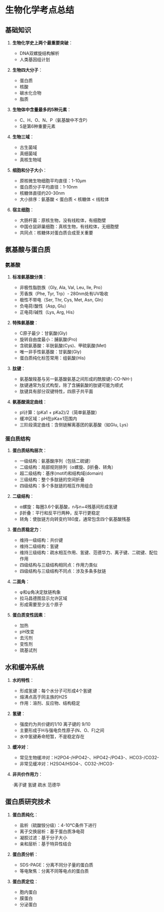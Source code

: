 # 生物化学考点总结

## 基础知识

1. **生物化学史上两个最重要突破**：

   - DNA双螺旋结构解析
   - 人类基因组计划
2. **生物四大分子**：

   - 蛋白质
   - 核酸
   - 碳水化合物
   - 脂质
3. **生物体中含量最多的5种元素**：

   - C、H、O、N、P（氨基酸中不含P）
   - S是第6种重要元素
4. **生物三域**：

   - 古生菌域
   - 真细菌域
   - 真核生物域
5. **细胞和分子大小**：

   - 原核微生物细胞平均直径：1-10μm
   - 蛋白质分子平均直径：1-10nm
   - 核糖体直径约20-30nm
   - 大小排序：氨基酸 < 蛋白质 < 核糖体 < 线粒体
6. **宿主细胞**：

   - 大肠杆菌：原核生物，没有线粒体，有细胞壁
   - 中国仓鼠卵巢细胞：真核生物，有线粒体，无细胞壁
   - 共同点：核糖体对蛋白质合成至关重要

## 氨基酸与蛋白质

### 氨基酸

1. **标准氨基酸分类**：

   - 非极性脂肪族（Gly, Ala, Val, Leu, Ile, Pro）
   - 芳香族（Phe, Tyr, Trp）- 280nm处有UV吸收
   - 极性不带电（Ser, Thr, Cys, Met, Asn, Gln）
   - 负电荷/酸性（Asp, Glu）
   - 正电荷/碱性（Lys, Arg, His）
2. **特殊氨基酸**：

   - C原子最少：甘氨酸(Gly)
   - 旋转自由度最小：脯氨酸(Pro)
   - 含硫氨基酸：半胱氨酸(Cys)、甲硫氨酸(Met)
   - 唯一非手性氨基酸：甘氨酸(Gly)
   - 蛋白质纯化标签常用：组氨酸(His)
3. **肽键**：

   - 氨基酸羧基与另一氨基酸氨基之间形成的酰胺键(-CO-NH-)
   - 肽键通常为反式构型，除了含脯氨酸的肽键可能为顺式
   - 肽键具有部分双键特性，四原子共平面
4. **氨基酸滴定曲线**：

   - pI计算：(pKa1 + pKa2)/2（简单氨基酸）
   - 缓冲区域：pH在pKa±1范围内
   - 三阶段滴定曲线：含侧链解离基团的氨基酸（如Glu, Lys）

### 蛋白质结构

1. **蛋白质结构层次**：

   - 一级结构：氨基酸序列（包括二硫键）
   - 二级结构：局部规则排列（α螺旋、β折叠、转角）
   - 超二级结构：基序(motif)和结构域(domain)
   - 三级结构：整个多肽链的空间折叠
   - 四级结构：多个多肽链的相互作用组合
2. **二级结构**：

   - α螺旋：每圈3.6个氨基酸，n与n+4残基间形成氢键
   - β折叠：平行和反平行两种，反平行更稳定
   - 转角：使肽链方向转变约180度，通常包含四个氨基酸残基
3. **蛋白质稳定力**：

   - 维持一级结构：共价键
   - 维持二级结构：氢键
   - 维持三级结构：疏水相互作用、氢键、范德华力、离子键、二硫键、配位作用
   - 四级结构与三级结构相同点：作用力类似
   - 四级结构与三级结构不同点：涉及多条多肽链
4. **二面角**：

   - φ和ψ角决定肽链构象
   - 拉马昌德图显示允许区域
   - 形成需要至少五个原子
5. **蛋白质变性因素**：

   - 加热
   - pH改变
   - 去污剂
   - 变性剂
   - 巯基试剂

## 水和缓冲系统

1. **水的特性**：

   - 形成氢键：每个水分子可形成4个氢键
   - 熔沸点高于同主族的H2S
   - 作用：溶剂、反应物、结构稳定
2. **氢键**：

   - 强度约为共价键的1/10 离子键的 9/10
   - 主要形成于H与强电负性原子(N、O、F)之间
   - 水中氢键寿命短暂，不是稳定存在
3. **缓冲对**：

   - 常见生物缓冲对：H2PO4-/HPO42-、HPO42-/PO43-、HCO3-/CO32-
   - 非常见缓冲对：H2SO4/HSO4-、CO32-/HCO3-
4. **非共价作用力**：

   ·离子键 氢键 疏水 范德华

## 蛋白质研究技术

1. **蛋白质纯化**：

   - 盐析（硫酸铵分级）：4-10℃条件下进行
   - 离子交换层析：基于蛋白质净电荷
   - 凝胶过滤：基于分子大小
   - 亲和层析：基于特异性结合
2. **蛋白质分析**：

   - SDS-PAGE：分离不同分子量的蛋白质
   - 等电聚焦：分离不同等电点的蛋白质
3. **蛋白质定位**：

   - 胞内蛋白
   - 膜蛋白
   - 分泌蛋白
